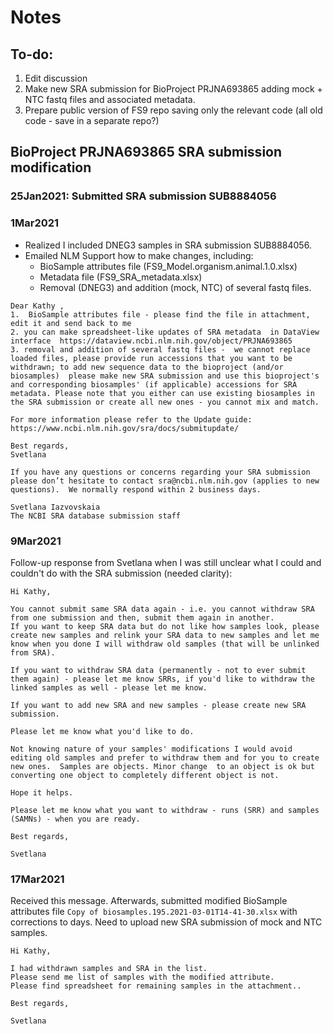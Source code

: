 # **Notes**

## To-do:
1. Edit discussion
2. Make new SRA submission for BioProject PRJNA693865 adding mock + NTC fastq files and associated metadata.
3. Prepare public version of FS9 repo saving only the relevant code (all old code - save in a separate repo?)

## BioProject PRJNA693865 SRA submission modification

### 25Jan2021: Submitted SRA submission SUB8884056

### 1Mar2021
* Realized I included DNEG3 samples in SRA submission SUB8884056.
* Emailed NLM Support how to make changes, including:
  * BioSample attributes file (FS9_Model.organism.animal.1.0.xlsx)
  * Metadata file (FS9_SRA_metadata.xlsx)
  * Removal (DNEG3) and addition (mock, NTC) of several fastq files.

```
Dear Kathy ,
1.  BioSample attributes file - please find the file in attachment, edit it and send back to me
2. you can make spreadsheet-like updates of SRA metadata  in DataView  interface  https://dataview.ncbi.nlm.nih.gov/object/PRJNA693865
3. removal and addition of several fastq files -  we cannot replace loaded files, please provide run accessions that you want to be withdrawn; to add new sequence data to the bioproject (and/or biosamples)  please make new SRA submission and use this bioproject's and corresponding biosamples' (if applicable) accessions for SRA metadata. Please note that you either can use existing biosamples in the SRA submission or create all new ones - you cannot mix and match.

For more information please refer to the Update guide: https://www.ncbi.nlm.nih.gov/sra/docs/submitupdate/

Best regards,
Svetlana

If you have any questions or concerns regarding your SRA submission please don’t hesitate to contact sra@ncbi.nlm.nih.gov (applies to new questions).  We normally respond within 2 business days.

Svetlana Iazvovskaia
The NCBI SRA database submission staff
```

### 9Mar2021
Follow-up response from Svetlana when I was still unclear what I could and couldn't do with the SRA submission (needed clarity):
```
Hi Kathy,

You cannot submit same SRA data again - i.e. you cannot withdraw SRA from one submission and then, submit them again in another.
If you want to keep SRA data but do not like how samples look, please create new samples and relink your SRA data to new samples and let me know when you done I will withdraw old samples (that will be unlinked from SRA).

If you want to withdraw SRA data (permanently - not to ever submit them again) - please let me know SRRs, if you'd like to withdraw the linked samples as well - please let me know.

If you want to add new SRA and new samples - please create new SRA submission.

Please let me know what you'd like to do.

Not knowing nature of your samples' modifications I would avoid editing old samples and prefer to withdraw them and for you to create new ones.  Samples are objects. Minor change  to an object is ok but converting one object to completely different object is not.

Hope it helps.

Please let me know what you want to withdraw - runs (SRR) and samples (SAMNs) - when you are ready.

Best regards,

Svetlana
```

### 17Mar2021
Received this message. Afterwards, submitted modified BioSample attributes file `Copy of biosamples.195.2021-03-01T14-41-30.xlsx` with corrections to days. Need to upload new SRA submission of mock and NTC samples.
```
Hi Kathy,

I had withdrawn samples and SRA in the list.
Please send me list of samples with the modified attribute.
Please find spreadsheet for remaining samples in the attachment..

Best regards,

Svetlana
```
